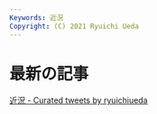 ```yaml
---
Keywords: 近況
Copyright: (C) 2021 Ryuichi Ueda
---
```


# 最新の記事

<div class="row">
    <div class="col-md-6">
        <!--TOP10-->
    </div>
    <div class="col-md-6">
        <a class="twitter-timeline" href="https://twitter.com/ryuichiueda/timelines/1558672669226110976?ref_src=twsrc%5Etfw">近況 - Curated tweets by ryuichiueda</a>
        <script async src="https://platform.twitter.com/widgets.js" charset="utf-8"></script>
    </div>
</div>
